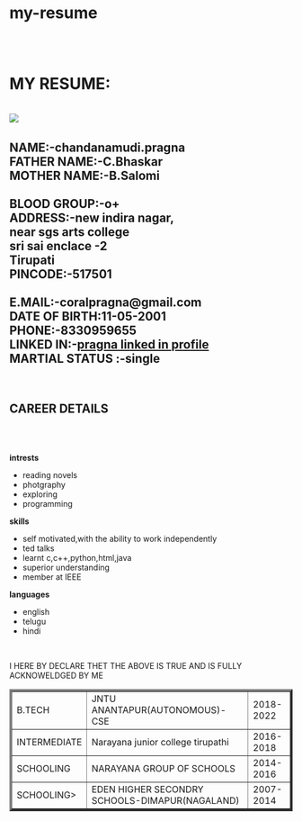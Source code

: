 # my-resume
<html>
<br></br>
<h1>MY RESUME:</h1>
<br><img src="pragna.html"/><pragna.c><br>
<h2><strong>NAME:-</strong>chandanamudi.pragna<br><strong>FATHER NAME:-C.Bhaskar</strong><br>MOTHER NAME:-B.Salomi<br>
<br>BLOOD GROUP:-o+<br>ADDRESS:-new indira nagar,<br>near sgs arts college<br>sri sai enclace -2<br>Tirupati<br>PINCODE:-517501<br>
<br>E.MAIL:-coralpragna@gmail.com<br>DATE OF BIRTH:11-05-2001<br>PHONE:-8330959655<br>LINKED IN:-<a href="https://www.linkedin.com/in/pragna-chandanamudi-684447191?lipi=urn%3Ali%3Apage%3Ad_flagship3_profile_view_base_contact_details%3BnZ6DaAkzSymWZuNbROmMEQ%3D%3D">pragna linked in profile</a>
<br>MARTIAL STATUS :-single <br></h2>
<br>
<h2>CAREER DETAILS</h2><br>
<table border="4">
<tr>
<td>B.TECH</td><td>JNTU ANANTAPUR(AUTONOMOUS)-CSE</td><td>2018-2022
</tr>
<tr>
<td>INTERMEDIATE</td><td>Narayana junior college tirupathi</td><td>2016-2018</td>
</tr>
<tr>
<td>SCHOOLING</td><td>NARAYANA GROUP OF SCHOOLS</td><td>2014-2016</td>
</tr>
<tr>
<td>SCHOOLING></td><td>EDEN HIGHER SECONDRY SCHOOLS-DIMAPUR(NAGALAND)</td><td>2007-2014</td>
</tr>
<br>
 


<p class="head"><strong>intrests</strong></p>
  <ul>
   <li>reading novels</li>
   <li>photgraphy</li>
   <li>exploring</li>
   <li>programming</li>
  </ul> 
<p class="head"><strong>skills</strong></p>
   <ul>
   <li>self motivated,with the ability to work independently</li>
   <li>ted talks</li>
   <li>learnt c,c++,python,html,java</li>
   <li>superior understanding</li>
   <li>member at IEEE</li>
   </ul>
<p class="head"><strong>languages</strong></p>
   <ul>
   <li>english</li>
   <li>telugu</li>
   <li>hindi</li>
   </ul>
<br>
</html>
<html><p>I HERE BY DECLARE THET THE ABOVE IS TRUE AND IS FULLY ACKNOWELDGED BY ME</p></html>
